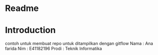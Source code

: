 # Readme

# Introduction

contoh untuk membuat repo untuk ditampilkan dengan gitflow
Nama : Ana farida
Nim : E41182196
Prodi : Teknik Informatika